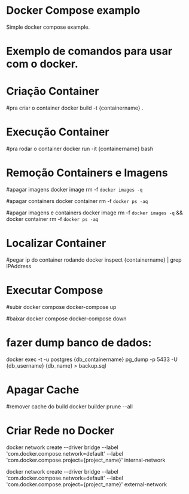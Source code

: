 # Docker Compose examplo

Simple docker compose example.

# Exemplo de comandos para usar com o docker.

# Criação Container
#pra criar o container
docker build -t {containername} .


# Execução Container
#pra rodar o container
docker run -it {containername} bash

# Remoção Containers e Imagens
#apagar imagens 
docker image rm -f  `docker images -q`

#apagar containers 
docker container rm -f `docker ps -aq`

#apagar imagens e containers
docker image rm -f  `docker images -q` && docker container rm -f `docker ps -aq`

# Localizar Container
#pegar ip do container rodando
docker inspect {containername} | grep IPAddress

# Executar Compose
#subir docker compose
docker-compose up

#baixar docker compose
docker-compose down


# fazer dump banco de dados:
docker exec -t -u postgres {db_containername} pg_dump -p 5433 -U {db_username} {db_name} > backup.sql

# Apagar Cache
#remover cache do build
docker builder prune --all

# Criar Rede no Docker
docker network create --driver bridge --label 'com.docker.compose.network=default' --label 'com.docker.compose.project={project_name}' internal-network

docker network create --driver bridge --label 'com.docker.compose.network=default' --label 'com.docker.compose.project={project_name}' external-network